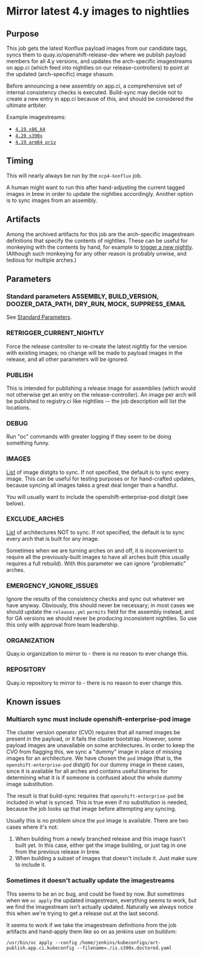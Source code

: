 # Mirror latest 4.y images to nightlies

## Purpose

This job gets the latest Konflux payload images from our candidate tags, syncs them to
quay.io/openshift-release-dev where we publish payload members
for all 4.y versions, and updates the arch-specific imagestreams on app.ci
(which feed into nightlies on our release-controllers) to point at the updated
(arch-specific) image shasum.

Before announcing a new assembly on app.ci, a comprehensive set of internal
consistency checks is executed. Build-sync may decide not to create a new entry
in app.ci because of this, and should be considered the ultimate artbiter.

Example imagestreams:

* [`4.19 x86_64`](https://console-openshift-console.apps.ci.l2s4.p1.openshiftapps.com/k8s/ns/ocp/imagestreams/4.19-konflux-art-latest)
* [`4.20 s390x`](https://console-openshift-console.apps.ci.l2s4.p1.openshiftapps.com/k8s/ns/ocp-s390x/imagestreams/4.20-konflux-art-latest-s390x)
* [`4.19 arm64 priv`](https://console-openshift-console.apps.ci.l2s4.p1.openshiftapps.com/k8s/ns/ocp-arm64-priv/imagestreams/4.19-konflux-art-latest-arm64-priv)

## Timing

This will nearly always be run by the `ocp4-konflux` job.

A human might want to run this after hand-adjusting the current tagged images
in brew in order to update the nightlies accordingly. Another option is to sync
images from an assembly.

## Artifacts

Among the archived artifacts for this job are the arch-specific imagestream
definitions that specify the contents of nightlies. These can be useful for
monkeying with the contents by hand, for example to [trigger a new nightly](https://art-docs.engineering.redhat.com/release/4.y.z-stream/#what-to-do-if-the-latest-nightly-is-rejected).
(Although such monkeying for any other reason is probably unwise, and tedious
for multiple arches.)

## Parameters

### Standard parameters ASSEMBLY, BUILD\_VERSION, DOOZER\_DATA\_PATH, DRY\_RUN, MOCK, SUPPRESS\_EMAIL

See [Standard Parameters](/jobs/README.md#standard-parameters).

### RETRIGGER\_CURRENT\_NIGHTLY

Force the release controller to re-create the latest nightly for the version
with existing images; no change will be made to payload images in the release,
and all other parameters will be ignored.

### PUBLISH

This is intended for publishing a release image for assemblies (which would not
otherwise get an entry on the release-controller). An image per arch will be
published to registry.ci like nightlies -- the job description will list the
locations.

### DEBUG

Run "oc" commands with greater logging if they seem to be doing something funny.

### IMAGES

[List](/jobs/README.md#list-parameters) of image distgits to sync.
If not specified, the default is to sync every image.
This can be useful for testing purposes or for hand-crafted updates, because
syncing all images takes a great deal longer than a handful.

You will usually want to include the openshift-enterprise-pod distgit (see below).

### EXCLUDE\_ARCHES

[List](/jobs/README.md#list-parameters) of architectures NOT to sync.
If not specified, the default is to sync every arch that is built for any image.

Sometimes when we are turning arches on and off, it is inconvenient to require
all the previously-built images to have all arches built (this usually requires
a full rebuild). With this parameter we can ignore "problematic" arches.

### EMERGENCY\_IGNORE\_ISSUES

Ignore the results of the consistency checks and sync out whatever we have
anyway. Obviously, this should never be necessary; in most cases we should
update the `releases.yml` `permits` field for the assembly instead, and for GA
versions we should never be producing inconsistent nightlies. So use this only
with approval from team leadership.

### ORGANIZATION

Quay.io organization to mirror to - there is no reason to ever change this.

### REPOSITORY

Quay.io repository to mirror to - there is no reason to ever change this.

## Known issues

### Multiarch sync must include openshift-enterprise-pod image

The cluster version operator (CVO) requires that all named images be present in
the payload, or it fails the cluster bootstrap. However, some payload images
are unavailable on some architectures. In order to keep the CVO from flagging
this, we sync a "dummy" image in place of missing images for an architecture.
We have chosen the `pod` image (that is, the `openshift-enterprise-pod`
distgit) for our dummy image in these cases, since it is available for all
arches and contains useful binaries for determining what it is if someone is
confused about the whole dummy image substitution.

The result is that build-sync requires that `openshift-enterprise-pod` be included in what is synced.
This is true even if no substitution is needed, because the job looks up that image before attempting any syncing.

Usually this is no problem since the `pod` image is available. There are two cases where it's not:

1. When building from a newly branched release and this image hasn't built yet.
   In this case, either get the image building, or just tag in one from the previous release in brew.
2. When building a subset of images that doesn't include it. Just make sure to include it.

### Sometimes it doesn't actually update the imagestreams

This seems to be an oc bug, and could be fixed by now. But sometimes when we
`oc apply` the updated imagestream, everything seems to work, but we find the
imagestream isn't actually updated. Naturally we always notice this when we're
trying to get a release out at the last second.

It seems to work if we take the imagestream definitions from the job artifacts
and hand-apply them like so on as jenkins user on buildvm:

    /usr/bin/oc apply --config /home/jenkins/kubeconfigs/art-publish.app.ci.kubeconfig --filename=./is.s390x.doctored.yaml

